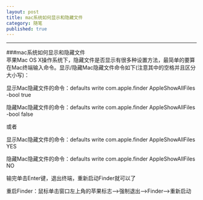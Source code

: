 ```yaml
---
layout: post
title: mac系统如何显示和隐藏文件
category: 随笔
published: true
---
```

---

###mac系统如何显示和隐藏文件   
苹果Mac OS X操作系统下，隐藏文件是否显示有很多种设置方法，最简单的要算在Mac终端输入命令。显示/隐藏Mac隐藏文件命令如下(注意其中的空格并且区分大小写)：   

<!--more-->

显示Mac隐藏文件的命令：defaults write com.apple.finder AppleShowAllFiles -bool true
 
隐藏Mac隐藏文件的命令：defaults write com.apple.finder AppleShowAllFiles -bool false


或者

显示Mac隐藏文件的命令：defaults write com.apple.finder AppleShowAllFiles  YES

隐藏Mac隐藏文件的命令：defaults write com.apple.finder AppleShowAllFiles  NO

输完单击Enter键，退出终端，重新启动Finder就可以了

重启Finder：鼠标单击窗口左上角的苹果标志-->强制退出-->Finder-->重新启动